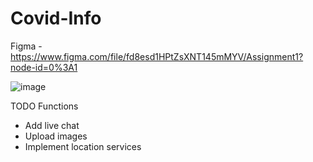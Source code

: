 # Covid-Info

Figma - https://www.figma.com/file/fd8esd1HPtZsXNT145mMYV/Assignment1?node-id=0%3A1

![image](https://user-images.githubusercontent.com/80918136/111678774-07a72b00-87f7-11eb-8816-4d2fc8091d9a.png)

TODO Functions
 - Add live chat
 - Upload images
 - Implement location services
